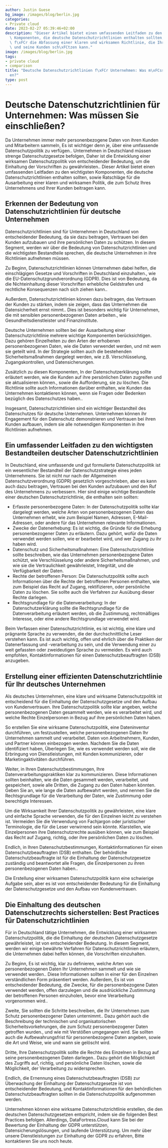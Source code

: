 ```yaml
---
author: Justin Guese
bg_image: /images/blog/berlin.jpg
categories:
- Private cloud
date: 2023-02-27 05:39:46+02:00
description: "Dieser Artikel bietet einen umfassenden Leitfaden zu den wichtigsten\
  \ Komponenten, die deutsche Datenschutzrichtlinien enthalten sollten, und gibt Tipps\
  \ f\xFCr die Abfassung einer klaren und wirksamen Richtlinie, die Ihr Unternehmen\
  \ und seine Kunden sch\xFCtzen kann."
image: /images/blog/berlin.jpg
tags:
- private cloud
- comparison
title: "Deutsche Datenschutzrichtlinien f\xFCr Unternehmen: Was m\xFCssen Sie einschlie\xDF\
  en?"
type: post
---
```



# Deutsche Datenschutzrichtlinien für Unternehmen: Was müssen Sie einschließen?

Da Unternehmen immer mehr personenbezogene Daten von ihren Kunden und Mitarbeitern sammeln, Es ist wichtiger denn je, über eine umfassende Datenschutzpolitik zu verfügen.. Unternehmen in Deutschland müssen strenge Datenschutzgesetze befolgen, Daher ist die Entwicklung einer wirksamen Datenschutzpolitik von entscheidender Bedeutung, um die Einhaltung der Vorschriften zu gewährleisten.. Dieser Artikel bietet einen umfassenden Leitfaden zu den wichtigsten Komponenten, die deutsche Datenschutzrichtlinien enthalten sollten, sowie Ratschläge für die Ausarbeitung einer klaren und wirksamen Politik, die zum Schutz Ihres Unternehmens und Ihrer Kunden beitragen kann.

## Erkennen der Bedeutung von Datenschutzrichtlinien für deutsche Unternehmen

Datenschutzrichtlinien sind für Unternehmen in Deutschland von entscheidender Bedeutung, da sie dazu beitragen, Vertrauen bei den Kunden aufzubauen und ihre persönlichen Daten zu schützen. In diesem Segment, werden wir über die Bedeutung von Datenschutzrichtlinien und die wichtigsten Bestandteile sprechen, die deutsche Unternehmen in ihre Richtlinien aufnehmen müssen.

Zu Beginn, Datenschutzrichtlinien können Unternehmen dabei helfen, die einschlägigen Gesetze und Vorschriften in Deutschland einzuhalten., wie die EU-Datenschutzgrundverordnung (GDPR). Dies ist von Bedeutung, da die Nichteinhaltung dieser Vorschriften erhebliche Geldstrafen und rechtliche Konsequenzen nach sich ziehen kann..

Außerdem, Datenschutzrichtlinien können dazu beitragen, das Vertrauen der Kunden zu stärken, indem sie zeigen, dass das Unternehmen die Datensicherheit ernst nimmt.. Dies ist besonders wichtig für Unternehmen, die mit sensiblen personenbezogenen Daten arbeiten., wie Gesundheitsdienstleister und Finanzinstitute.

Deutsche Unternehmen sollten bei der Ausarbeitung einer Datenschutzrichtlinie mehrere wichtige Komponenten berücksichtigen. Dazu gehören Einzelheiten zu den Arten der erhobenen personenbezogenen Daten, wie die Daten verwendet werden, und mit wem sie geteilt wird. In der Strategie sollten auch die bestehenden Sicherheitsmaßnahmen dargelegt werden, wie z.B. Verschlüsselung, Zugangskontrollen, und Datensicherungen.

Zusätzlich zu diesen Komponenten, In der Datenschutzerklärung sollte erläutert werden, wie die Kunden auf ihre persönlichen Daten zugreifen und sie aktualisieren können., sowie die Aufforderung, sie zu löschen. Die Richtlinie sollte auch Informationen darüber enthalten, wie Kunden das Unternehmen kontaktieren können, wenn sie Fragen oder Bedenken bezüglich des Datenschutzes haben..

Insgesamt, Datenschutzrichtlinien sind ein wichtiger Bestandteil des Datenschutzes für deutsche Unternehmen. Unternehmen können ihr Engagement für den Datenschutz demonstrieren und Vertrauen bei ihren Kunden aufbauen, indem sie alle notwendigen Komponenten in ihre Richtlinien aufnehmen.

## Ein umfassender Leitfaden zu den wichtigsten Bestandteilen deutscher Datenschutzrichtlinien

In Deutschland, eine umfassende und gut formulierte Datenschutzpolitik ist ein wesentlicher Bestandteil der Datenschutzstrategie eines jeden Unternehmens. Sie ist nicht nur nach der Allgemeinen Datenschutzverordnung (GDPR) gesetzlich vorgeschrieben, aber es kann auch dazu beitragen, Vertrauen bei den Kunden aufzubauen und den Ruf des Unternehmens zu verbessern. Hier sind einige wichtige Bestandteile einer deutschen Datenschutzrichtlinie, die enthalten sein sollten:

- Erfasste personenbezogene Daten: In der Datenschutzpolitik sollte klar dargelegt werden, welche Arten von personenbezogenen Daten das Unternehmen erhebt, wie zum Beispiel Namen, Adressen, E-Mail-Adressen, oder andere für das Unternehmen relevante Informationen.
- Zwecke der Datenerhebung: Es ist wichtig, die Gründe für die Erhebung personenbezogener Daten zu erläutern. Dazu gehört, wofür die Daten verwendet werden sollen, wie er bearbeitet wird, und wer Zugang zu ihr haben wird.
- Datenschutz und Sicherheitsmaßnahmen: Eine Datenschutzrichtlinie sollte beschreiben, wie das Unternehmen personenbezogene Daten schützt, wie Verschlüsselung oder andere Sicherheitsmaßnahmen, und wie sie die Vertraulichkeit gewährleistet, Integrität, und die Verfügbarkeit der Daten.
- Rechte der betroffenen Person: Die Datenschutzpolitik sollte auch Informationen über die Rechte der betroffenen Personen enthalten, wie zum Beispiel das Recht auf Zugang, rektifizieren, oder persönliche Daten zu löschen. Sie sollte auch die Verfahren zur Ausübung dieser Rechte darlegen.
- Rechtsgrundlage für die Datenverarbeitung: In der Datenschutzerklärung sollte die Rechtsgrundlage für die Datenverarbeitung erläutert werden, ob die Zustimmung, rechtmäßiges Interesse, oder eine andere Rechtsgrundlage verwendet wird.

Beim Verfassen einer Datenschutzrichtlinie, es ist wichtig, eine klare und prägnante Sprache zu verwenden, die der durchschnittliche Leser verstehen kann. Es ist auch wichtig, offen und ehrlich über die Praktiken der Datenerfassung und -verarbeitung zu sein, und die Verwendung einer zu weit gefassten oder zweideutigen Sprache zu vermeiden. Es wird auch empfohlen, Kontaktinformationen für einen Datenschutzbeauftragten (DSB) anzugeben.

## Erstellung einer effizienten Datenschutzrichtlinie für Ihr deutsches Unternehmen

Als deutsches Unternehmen, eine klare und wirksame Datenschutzpolitik ist entscheidend für die Einhaltung der Datenschutzgesetze und den Aufbau von Kundenvertrauen. Ihre Datenschutzpolitik sollte klar angeben, welche personenbezogenen Daten gesammelt werden, wie es verarbeitet wird, und welche Rechte Einzelpersonen in Bezug auf ihre persönlichen Daten haben.

So erstellen Sie eine wirksame Datenschutzpolitik, eine Dateninventur durchführen, um festzustellen, welche personenbezogenen Daten Ihr Unternehmen sammelt und verarbeitet. Daten von Arbeitnehmern, Kunden, und Partner können einbezogen werden. Nachdem Sie die Daten identifiziert haben, Überlegen Sie, wie es verwendet werden soll, wie die Erbringung von Dienstleistungen, mit Kunden kommunizieren, oder Marketingaktivitäten durchführen.

Weiter, in Ihren Datenschutzbestimmungen, Ihre Datenverarbeitungspraktiken klar zu kommunizieren. Diese Informationen sollten beinhalten, wie die Daten gesammelt werden, verarbeitet, und gespeichert, sowie alle Dritten, die Zugang zu den Daten haben könnten. Geben Sie an, wie lange die Daten aufbewahrt werden, und nennen Sie die Rechtsgrundlage für die Verarbeitung der Daten, wie Zustimmung oder berechtigte Interessen.

Um die Wirksamkeit Ihrer Datenschutzpolitik zu gewährleisten, eine klare und einfache Sprache verwenden, die für den Einzelnen leicht zu verstehen ist. Vermeiden Sie die Verwendung von Fachjargon oder juristischer Terminologie, die für die Leser verwirrend sein könnte. Klarstellen, wie Einzelpersonen ihre Datenschutzrechte ausüben können, wie zum Beispiel das Recht auf Zugang, richtig, oder ihre persönlichen Daten zu löschen.

Endlich, in Ihren Datenschutzbestimmungen, Kontaktinformationen für einen Datenschutzbeauftragten (DSB) enthalten. Der behördliche Datenschutzbeauftragte ist für die Einhaltung der Datenschutzgesetze zuständig und beantwortet alle Fragen, die Einzelpersonen zu ihren personenbezogenen Daten haben..

Die Erstellung einer wirksamen Datenschutzpolitik kann eine schwierige Aufgabe sein, aber es ist von entscheidender Bedeutung für die Einhaltung der Datenschutzgesetze und den Aufbau von Kundenvertrauen.

## Die Einhaltung des deutschen Datenschutzrechts sicherstellen: Best Practices für Datenschutzrichtlinien

Für in Deutschland tätige Unternehmen, die Entwicklung einer wirksamen Datenschutzpolitik, die die Einhaltung der deutschen Datenschutzgesetze gewährleistet, ist von entscheidender Bedeutung. In diesem Segment, werden wir einige bewährte Verfahren für Datenschutzrichtlinien erläutern, die Unternehmen dabei helfen können, die Vorschriften einzuhalten.

Zu Beginn, Es ist wichtig, klar zu definieren, welche Arten von personenbezogenen Daten Ihr Unternehmen sammelt und wie sie verwendet werden.. Diese Informationen sollten in einer für den Einzelnen verständlichen Form präsentiert werden. Außerdem, Es ist von entscheidender Bedeutung, die Zwecke, für die personenbezogene Daten verwendet werden, offen darzulegen und die ausdrückliche Zustimmung der betroffenen Personen einzuholen, bevor eine Verarbeitung vorgenommen wird..

Zweite, Sie sollten die Schritte beschreiben, die Ihr Unternehmen zum Schutz personenbezogener Daten unternimmt.. Dazu gehört auch die Beschreibung der technischen und organisatorischen Sicherheitsvorkehrungen, die zum Schutz personenbezogener Daten getroffen wurden., und wie mit Verstößen umgegangen wird. Sie sollten auch die Aufbewahrungsfrist für personenbezogene Daten angeben, sowie die Art und Weise, wie und wann sie gelöscht wird.

Dritte, Ihre Datenschutzpolitik sollte die Rechte des Einzelnen in Bezug auf seine personenbezogenen Daten darlegen.. Dazu gehört die Möglichkeit des Zugriffs auf, richtig, und persönliche Daten löschen, sowie die Möglichkeit, der Verarbeitung zu widersprechen.

Endlich, die Ernennung eines Datenschutzbeauftragten (DSB) zur Überwachung der Einhaltung der Datenschutzgesetze ist von entscheidender Bedeutung, und Kontaktinformationen für den behördlichen Datenschutzbeauftragten sollten in die Datenschutzpolitik aufgenommen werden.

Unternehmen können eine wirksame Datenschutzrichtlinie erstellen, die den deutschen Datenschutzgesetzen entspricht, indem sie die folgenden Best Practices befolgen. Allerdings, DataFortress.Cloud kann Sie bei der Bewertung der Einhaltung der GDPR unterstützen, Datensicherungslösungen, und laufende Unterstützung. Um mehr über unsere Dienstleistungen zur Einhaltung der GDPR zu erfahren, Bitte kontaktieren Sie uns noch heute.


